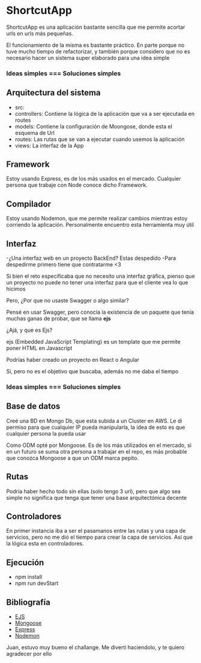 # ShortcutApp


ShortcutApp es una aplicación bastante sencilla que me permite acortar urls en urls más pequeñas.

El funcionamiento de la misma es bastante práctico. En parte porque no tuve mucho tiempo de refactorizar, y también porque considero que no es necesario hacer un sistema super elaborado para una idea simple

### Ideas simples === Soluciones simples

## Arquitectura del sistema


- src:
-   controllers: Contiene la lógica de la aplicación que va a ser ejecutada en routes    
-   models: Contiene la configuración de Moongose, donde esta el esquema de Url
-   routes: Las rutas que se van a ejecutar cuando usemos la aplicación
-   views: La interfaz de la App

## Framework

Estoy usando Express, es de los más usados en el mercado. Cualquier persona que trabaje con Node conoce dicho Framework.

## Compilador

Estoy usando Nodemon, que me permite realizar cambios mientras estoy corriendo la aplicación. Personalmente encuentro esta herramienta muy útil

## Interfaz

-¿Una interfaz web en un proyecto BackEnd? Estas despedido
-Para despedirme primero tiene que contratarme <3

Si bien el reto especificaba que no necesito una interfaz gráfica, pienso que un proyecto no puede no tener una interfaz para que el cliente vea lo que hicimos

Pero, ¿Por que no usaste Swagger o algo similar?

Pensé en usar Swagger, pero conocía la existencia de un paquete que tenía muchas ganas de probar, que se llama **ejs**

¿Ajá, y que es Ejs?

ejs (Embedded JavaScript Templating) es un template que me permite poner HTML en Javascript

Podrías haber creado un proyecto en React o Angular

Si, pero no es el objetivo que buscaba, además no me daba el tiempo

### Ideas simples === Soluciones simples

## Base de datos

Creé una BD en Mongo Db, que esta subida a un Cluster en AWS. Le di permiso para que cualquier IP pueda manipularla, la idea de esto es que cualquier persona la pueda usar

Como ODM opté por Mongoose. Es de los más utilizados en el mercado, si en un futuro se suma otra persona a trabajar en el repo, es más probable que conozca Mongoose a que un ODM marca pepito.

## Rutas

Podría haber hecho todo sin ellas (solo tengo 3 url), pero que algo sea simple no significa que tenga que tener una base arquitectónica decente

## Controladores

En primer instancia iba a ser el pasamanos entre las rutas y una capa de servicios, pero no me dió el tiempo para crear la capa de servicios.
Así que la lógica esta en controladores.

## Ejecución
- npm install
- npm run devStart


## Bibliografía

- [EJS](https://ejs.co/)
- [Mongoose](https://mongoosejs.com/docs/)
- [Express](http://expressjs.com/)
- [Nodemon](https://www.npmjs.com/package/nodemon)


Juan, estuvo muy bueno el challange. Me divertí haciendolo, y te quiero agradecer por ello

